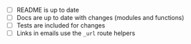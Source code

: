 - [ ] README is up to date
- [ ] Docs are up to date with changes (modules and functions)
- [ ] Tests are included for changes
- [ ] Links in emails use the `_url` route helpers
